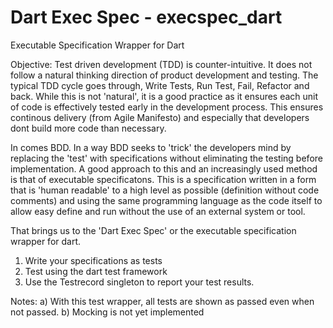 # Dart Exec Spec - execspec_dart
Executable Specification Wrapper for Dart

Objective:
Test driven development (TDD) is counter-intuitive. It does not follow a natural thinking direction of product development and testing. The typical TDD cycle goes through, Write Tests, Run Test, Fail, Refactor and back. While this is not 'natural', it is a good practice as it ensures each unit of code is effectively tested early in the development process. This ensures continous delivery (from Agile Manifesto) and especially that developers dont build more code than necessary.

In comes BDD. In a way BDD seeks to 'trick' the developers mind by replacing the 'test' with specifications without eliminating the testing before implementation.  A good approach to this and an increasingly used method is that of executable specificatons. This is a specification written in a form that is 'human readable' to a high level as possible (definition without code comments) and using the same programming language as the code itself to allow easy define and run without the use of an external system or tool.

That brings us to the 'Dart Exec Spec' or the executable specification wrapper for dart.
1. Write your specifications as tests
2. Test using the dart test framework
3. Use the Testrecord singleton to report your test results.

Notes:
a) With this test wrapper, all tests are shown as passed even when not passed.
b) Mocking is not yet implemented